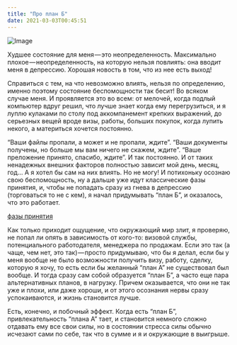 ```yaml
---
title: "Про план Б"
date: 2021-03-03T00:45:51
---
```


![Image](https://cdn-images-1.medium.com/max/2560/1*X1zFeMgQ1ogegkMA8DTW0w.jpeg)

Худшее состояние для меня — это неопределенность. Максимально плохое — неопределенность, на которую нельзя повлиять: она вводит меня в депрессию. Хорошая новость в том, что из нее есть выход!

Справиться с тем, на что невозможно влиять, нельзя по определению, именно поэтому состояние беспомощности так бесит! Во всяком случае меня. И проявляется это во всем: от мелочей, когда подлый компьютер вдруг решил, что лучше знает когда ему перегрузиться, и я луплю кулаками по столу под аккомпанемент крепких выражений, до серьезных вещей вроде визы, работы, больших покупок, когда лупить некого, а материться хочется постоянно.

“Ваши файлы пропали, а может и не пропали, ждите”. “Ваши документы получены, но больше мы вам ничего не скажем, ждите”. “Ваше преложение принято, спасибо, ждите”. И так постоянно. И от таких ненадежных внешних факторов полностью зависит мой день, месяц, год… А я хотел бы сам на них влиять. Но не могу! И потихоньку осознаю свою беспомощность, ну а дальше уже идут классические фазы принятия, и, чтобы не попадать сразу из гнева в депрессию (торговаться то не с кем), я начал придумывать “план Б”, и оказалось, что это работает.

[фазы принятия](https://ru.wikipedia.org/wiki/%D0%9C%D0%BE%D0%B4%D0%B5%D0%BB%D1%8C_%D0%9A%D1%8E%D0%B1%D0%BB%D0%B5%D1%80-%D0%A0%D0%BE%D1%81%D1%81)

Как только приходит ощущение, что окружающий мир злит, я проверяю, не попал ли опять в зависимость от кого-то: визовой службы, потенциального работодателя, менеджера по продажам. Если это так (а чаще, чем нет, это так) — просто придумываю, что бы я делал, если бы у меня вообще не было возможности получить визу, работу, сделку, которую я хочу, то есть если бы желанный “план А” не существовал был вообще. И тогда сразу сам собой образуется “план Б”, а часто еще пара альтернативных планов, в нагрузку. Причем оказывается, что они не так уже и плохи, или даже хороши, и от этого осознания нервы сразу успокаиваются, и жизнь становится лучше.

Есть, конечно, и побочный эффект. Когда есть “план Б”, привлекательность “плана А” тает, и становится немного сложно отдавать ему все свои силы, но в состоянии стресса силы обычно исчезают сами по себе, так что в сумме и я и окружающие в выигрыше.
